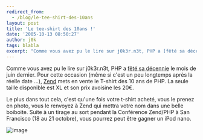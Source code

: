 ```yaml
---
redirect_from:
  - /blog/le-tee-shirt-des-10ans
layout: post
title: 'Le tee-shirt des 10ans !'
date: '2005-10-13 08:50:27'
author: j0k
tags: blabla
excerpt: "Comme vous avez pu le lire sur j0k3r.n3t, PHP a [fêté sa décennie](http://www.j0k3r.net/news-php-fete-sa-decennie-527.html) le mois de juin dernier.     \nPour cette occasion (même si c'est un peu longtemps après la réelle date ...), [Zend](http://zend.com/php10anniversary/t-shirt.php) mets en vente le T-shirt des 10 ans de PHP. La seule taille      …"
---
```


Comme vous avez pu le lire sur j0k3r.n3t, PHP a [fêté sa décennie](http://www.j0k3r.net/news-php-fete-sa-decennie-527.html) le mois de juin dernier.
Pour cette occasion (même si c'est un peu longtemps après la réelle date ...), [Zend](http://zend.com/php10anniversary/t-shirt.php) mets en vente le T-shirt des 10 ans de PHP. La seule taille disponible est XL et son prix avoisine les 20€.

Le plus dans tout cela, c'est qu'une fois votre t-shirt acheté, vous le prenez en photo, vous le renvoyez à Zend qui mettra votre nom dans une belle boiboite. Suite à un tirage au sort pendant la Conférence Zend/PHP à San Francisco (18 au 21 octobre), vous pourrez peut être gagner un iPod nano.

 ![image](http://zend.com/images/php/10anniversary/front.jpg)
